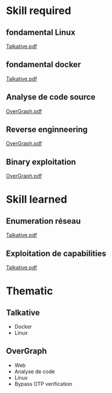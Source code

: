 # Skill required
## fondamental Linux 
[Talkative.pdf](./Linux/Talkative.pdf)
## fondamental docker
[Talkative.pdf](./Linux/Talkative.pdf.tar.gz)
## Analyse de code source
[OverGraph.pdf](./Linux/OverGraph.pdf.tar.gz)
## Reverse enginneering
[OverGraph.pdf](./Linux/OverGraph.pdf.tar.gz)
## Binary exploitation 
[OverGraph.pdf](./Linux/OverGraph.pdf.tar.gz)

# Skill learned
## Enumeration réseau
[Talkative.pdf](./Linux/Talkative.pdf)
## Exploitation de capabilities
[Talkative.pdf](./Linux/Talkative.pdf)

# Thematic
## Talkative 
- Docker
- Linux

## OverGraph
- Web
- Analyse de code
- Linux
- Bypass OTP verification